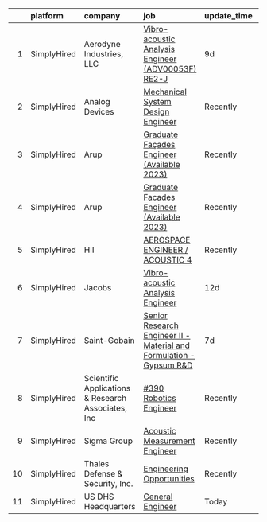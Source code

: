 

|    | platform    | company                                            | job                                                                                                                                                                               | update_time   | location                 |
|---:|:------------|:---------------------------------------------------|:----------------------------------------------------------------------------------------------------------------------------------------------------------------------------------|:--------------|:-------------------------|
|  1 | SimplyHired | Aerodyne Industries, LLC                           | [Vibro-acoustic Analysis Engineer (ADV00053F) RE2-J](https://www.simplyhired.com/job/iCbbLvPjcYqOUnf010BN4k0_7QEPtAe6rD6bc9vvEOnvk20Ue_knKg?q=acoustic+engineer)                  | 9d            | Houston, TX              |
|  2 | SimplyHired | Analog Devices                                     | [Mechanical System Design Engineer](https://www.simplyhired.com/job/dNb0cmDcPwWkO7xr4WomAtxoR7zqD_NWuqKQkIVs-dkIir0rBlUptw?q=acoustic+engineer)                                   | Recently      | Massachusetts            |
|  3 | SimplyHired | Arup                                               | [Graduate Façades Engineer (Available 2023)](https://www.simplyhired.com/job/kfrqxaTVxTeW4Na7Ie0Hk7DuprU1VUSyJkvc6yYTE660cDyboHi6MQ?q=acoustic+engineer)                          | Recently      | New York, NY +1 location |
|  4 | SimplyHired | Arup                                               | [Graduate Facades Engineer (Available 2023)](https://www.simplyhired.com/job/VvCXnm45eV5bd-WVhPagpYfUZPjuNZ544syJP6XjMa9fZkovs6wVWw?q=acoustic+engineer)                          | Recently      | Houston, TX +1 location  |
|  5 | SimplyHired | HII                                                | [AEROSPACE ENGINEER / ACOUSTIC 4](https://www.simplyhired.com/job/cWgzE7fKt2gQzN0v9_mzenN_whM88wqp_MAA1PmUpWgo8nUwQp78gg?q=acoustic+engineer)                                     | Recently      | Newport News, VA         |
|  6 | SimplyHired | Jacobs                                             | [Vibro-acoustic Analysis Engineer](https://www.simplyhired.com/job/7t80OaNGX4mJ108n-4ZD3bysXGDJp-EoNcfgVRxtVXJKp6HIBQTGoQ?q=acoustic+engineer)                                    | 12d           | Houston, TX              |
|  7 | SimplyHired | Saint-Gobain                                       | [Senior Research Engineer II - Material and Formulation - Gypsum R&D](https://www.simplyhired.com/job/89qj4xzlF3VhH0C3aiLRZDKDgVb9zYyI_33g5_Gvk-g6LyhBA4WP2Q?q=acoustic+engineer) | 7d            | Malvern, AR              |
|  8 | SimplyHired | Scientific Applications & Research Associates, Inc | [#390 Robotics Engineer](https://www.simplyhired.com/job/Q0PN9FeusdZp84WGYV4wckNdPgFXBqo3xt6aku9r1udgbW5Tn6N23w?q=acoustic+engineer)                                              | Recently      | Colorado Springs, CO     |
|  9 | SimplyHired | Sigma Group                                        | [Acoustic Measurement Engineer](https://www.simplyhired.com/job/y6-C3H6gNN68nKHNPwCJAHft9hb1Z4OrlDuAWPYKuFhHcHXrhw9Gmw?q=acoustic+engineer)                                       | Recently      | San Jose, CA             |
| 10 | SimplyHired | Thales Defense & Security, Inc.                    | [Engineering Opportunities](https://www.simplyhired.com/job/GQYUDebkjM3Iv_RYWGEw3ZECINlu80qmZjsswCP-ZqQUiVLk-Zq0Dg?q=acoustic+engineer)                                           | Recently      | New York, NY             |
| 11 | SimplyHired | US DHS Headquarters                                | [General Engineer](https://www.simplyhired.com/job/aMmAkA0ShvdrgWE3aTbWdDV9wCC8xuMj562VostjdarcoNPtoGMqCw?q=acoustic+engineer)                                                    | Today         | New York, NY             |